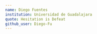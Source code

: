 ```yaml
---
name: Diego Fuentes
institution: Universidad de Guadalajara
quote: Hesitation is Defeat
github_user: Diego-Fu
---
```

